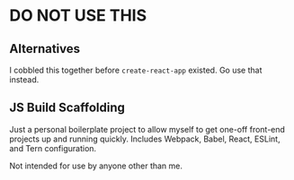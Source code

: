 # DO NOT USE THIS

## Alternatives

I cobbled this together before `create-react-app` existed. Go use that instead.

## JS Build Scaffolding

Just a personal boilerplate project to allow myself to get one-off front-end projects up and running quickly. Includes Webpack, Babel, React, ESLint, and Tern configuration.

Not intended for use by anyone other than me.

